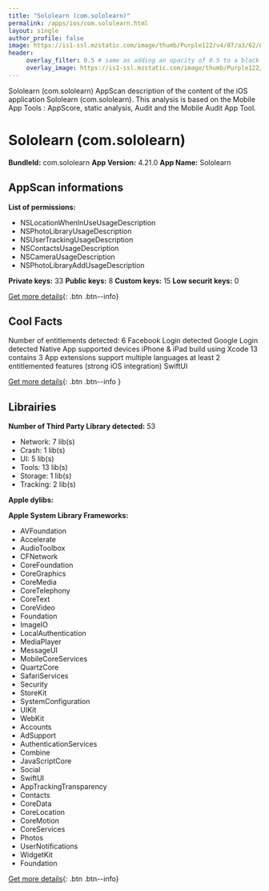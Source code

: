 ```yaml
---
title: "Sololearn (com.sololearn)"
permalink: /apps/ios/com.sololearn.html
layout: single
author_profile: false
image: https://is1-ssl.mzstatic.com/image/thumb/Purple122/v4/87/a3/62/87a3624c-925e-5944-a220-8b28707359bc/AppIcon-0-1x_U007emarketing-0-10-0-85-220.png/512x512bb.jpg
header: 
     overlay_filter: 0.5 # same as adding an opacity of 0.5 to a black background
     overlay_image: https://is1-ssl.mzstatic.com/image/thumb/Purple122/v4/87/a3/62/87a3624c-925e-5944-a220-8b28707359bc/AppIcon-0-1x_U007emarketing-0-10-0-85-220.png/512x512bb.jpg
---
```

Sololearn (com.sololearn) AppScan description of the content of the iOS application Sololearn (com.sololearn). This analysis is based on the Mobile App Tools : AppScore, static analysis, Audit and the Mobile Audit App Tool.

# Sololearn (com.sololearn)

**BundleId:** com.sololearn
**App Version:** 4.21.0
**App Name:** Sololearn


## AppScan informations 

**List of permissions:** 
- NSLocationWhenInUseUsageDescription
- NSPhotoLibraryUsageDescription
- NSUserTrackingUsageDescription
- NSContactsUsageDescription
- NSCameraUsageDescription
- NSPhotoLibraryAddUsageDescription
  
  
**Private keys:** 33
**Public keys:** 8
**Custom keys:** 15
**Low securit keys:** 0
  
[Get more details](/pricing.html){: .btn .btn--info}

## Cool Facts

Number of entitlements detected: 6
Facebook Login detected
Google Login detected
Native App
supported devices iPhone & iPad
build using Xcode 13
contains 3 App extensions
support multiple languages
at least 2 entitlemented features (strong iOS integration)
SwiftUI
  
[Get more details](/pricing.html){: .btn .btn--info }

## Librairies 
**Number of Third Party Library detected:** 53
- Network: 7 lib(s)
- Crash: 1 lib(s)
- UI: 5 lib(s)
- Tools: 13 lib(s)
- Storage: 1 lib(s)
- Tracking: 2 lib(s)


**Apple dylibs:**


**Apple System Library Frameworks:**
- AVFoundation
- Accelerate
- AudioToolbox
- CFNetwork
- CoreFoundation
- CoreGraphics
- CoreMedia
- CoreTelephony
- CoreText
- CoreVideo
- Foundation
- ImageIO
- LocalAuthentication
- MediaPlayer
- MessageUI
- MobileCoreServices
- QuartzCore
- SafariServices
- Security
- StoreKit
- SystemConfiguration
- UIKit
- WebKit
- Accounts
- AdSupport
- AuthenticationServices
- Combine
- JavaScriptCore
- Social
- SwiftUI
- AppTrackingTransparency
- Contacts
- CoreData
- CoreLocation
- CoreMotion
- CoreServices
- Photos
- UserNotifications
- WidgetKit
- Foundation


  
[Get more details](/pricing.html){: .btn .btn--info}

